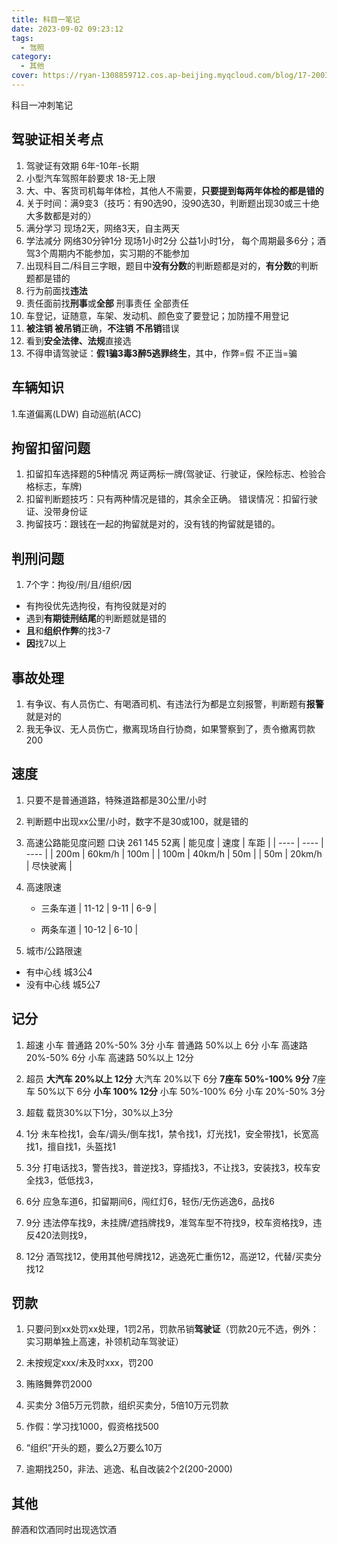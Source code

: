 ```yaml
---
title: 科目一笔记
date: 2023-09-02 09:23:12
tags:
  - 驾照
category:
  - 其他
cover: https://ryan-1308859712.cos.ap-beijing.myqcloud.com/blog/17-200I01A62HU.webp
---
```


科目一冲刺笔记

<!-- more -->

## 驾驶证相关考点

1. 驾驶证有效期 6年-10年-长期
2. 小型汽车驾照年龄要求 18-无上限
3. 大、中、客货司机每年体检，其他人不需要，**只要提到每两年体检的都是错的**
4. 关于时间：满9变3（技巧：有90选90，没90选30，判断题出现30或三十绝大多数都是对的）
5. 满分学习 现场2天，网络3天，自主两天
6. 学法减分 网络30分钟1分  现场1小时2分  公益1小时1分， 每个周期最多6分；酒驾3个周期内不能参加，实习期的不能参加
7. 出现科目二/科目三字眼，题目中**没有分数**的判断题都是对的，**有分数**的判断题都是错的
8. 行为前面找**违法**
9. 责任面前找**刑事**或**全部**  刑事责任 全部责任
10. 车登记，证随意，车架、发动机、颜色变了要登记；加防撞不用登记
11. **被注销 被吊销**正确，**不注销 不吊销**错误
12. 看到**安全法律、法规**直接选
13. 不得申请驾驶证：**假1骗3毒3醉5逃罪终生**，其中，作弊=假 不正当=骗

## 车辆知识
1.车道偏离(LDW) 自动巡航(ACC)

## 拘留扣留问题
1. 扣留扣车选择题的5种情况 两证两标一牌(驾驶证、行驶证，保险标志、检验合格标志，车牌)
2. 扣留判断题技巧：只有两种情况是错的，其余全正确。
    错误情况：扣留行驶证、没带身份证
3. 拘留技巧：跟钱在一起的拘留就是对的，没有钱的拘留就是错的。

## 判刑问题
1. 7个字：拘役/刑/且/组织/因
  - 有拘役优先选拘役，有拘役就是对的
  - 遇到**有期徒刑结尾**的判断题就是错的
  - **且**和**组织作弊**的找3-7
  - **因**找7以上

## 事故处理
1. 有争议、有人员伤亡、有喝酒司机、有违法行为都是立刻报警，判断题有**报警**就是对的
2. 我无争议、无人员伤亡，撤离现场自行协商，如果警察到了，责令撤离罚款200

## 速度
1. 只要不是普通道路，特殊道路都是30公里/小时
2. 判断题中出现xx公里/小时，数字不是30或100，就是错的
3. 高速公路能见度问题 口诀 261 145 52离
   | 能见度 | 速度 | 车距 |
   |  ----  | ----  | ----  |
   | 200m | 60km/h | 100m |
   | 100m | 40km/h | 50m |
   | 50m | 20km/h | 尽快驶离 |
4. 高速限速
    - 三条车道
    | 11-12 | 9-11  | 6-9 |
 
    - 两条车道
    | 10-12 | 6-10 |

5. 城市/公路限速
- 有中心线 城3公4
- 没有中心线 城5公7

## 记分
1. 超速
  小车 普通路 20%-50% 3分
  小车 普通路 50%以上 6分
  小车 高速路 20%-50% 6分
  小车 高速路 50%以上 12分

2. 超员
  **大汽车 20%以上 12分**
  大汽车 20%以下 6分
  **7座车 50%-100% 9分**
  7座车 50%以下 6分
  **小车 100% 12分**
  小车 50%-100% 6分
  小车 20%-50% 3分

3. 超载
  载货30%以下1分，30%以上3分

4. 1分
未车检找1，会车/调头/倒车找1，禁令找1，灯光找1，安全带找1，长宽高找1，擅自找1，头盔找1

5. 3分
打电话找3，警告找3，普逆找3，穿插找3，不让找3，安装找3，校车安全找3，低低找3，

6. 6分
应急车道6，扣留期间6，闯红灯6，轻伤/无伤逃逸6，品找6

7. 9分
违法停车找9，未挂牌/遮挡牌找9，准驾车型不符找9，校车资格找9，违反420法则找9，

8. 12分
酒驾找12，使用其他号牌找12，逃逸死亡重伤12，高逆12，代替/买卖分找12

## 罚款
1. 只要问到xx处罚xx处理，1罚2吊，罚款吊销**驾驶证**（罚款20元不选，例外：实习期单独上高速，补领机动车驾驶证）

2. 未按规定xxx/未及时xxx，罚200

3. 贿赂舞弊罚2000

4. 买卖分 3倍5万元罚款，组织买卖分，5倍10万元罚款

5. 作假：学习找1000，假资格找500

6. “组织”开头的题，要么2万要么10万

7. 逾期找250，非法、逃逸、私自改装2个2(200-2000)

## 其他

醉酒和饮酒同时出现选饮酒